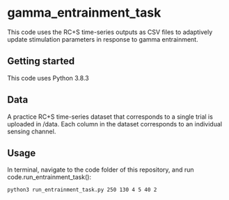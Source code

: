 # gamma_entrainment_task

This code uses the RC+S time-series outputs as CSV files to adaptively update stimulation parameters in response to gamma entrainment.

## Getting started

This code uses Python 3.8.3

## Data
A practice RC+S time-series dataset that corresponds to a single trial is uploaded in /data. Each column in the dataset corresponds to an individual sensing channel.

## Usage
In terminal, navigate to the code folder of this repository, and run code.run_entrainment_task():
```
python3 run_entrainment_task.py 250 130 4 5 40 2
